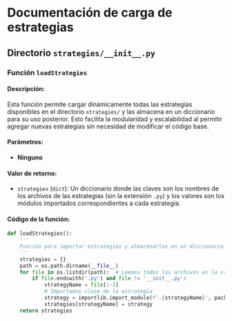 # Documentación de carga de estrategias
## Directorio `strategies/__init__.py`

### Función `loadStrategies`
#### Descripción:
Esta función permite cargar dinámicamente todas las estrategias disponibles en el directorio `strategies/` y las almacena en un diccionario para su uso posterior. Esto facilita la modularidad y escalabilidad al permitir agregar nuevas estrategias sin necesidad de modificar el código base.

#### Parámetros: 
- **Ninguno**

#### Valor de retorno: 
- `strategies` (`dict`): Un diccionario donde las claves son los nombres de los archivos de las estrategias (sin la extensión `.py`) y los valores son los módulos importados correspondientes a cada estrategia.

#### Código de la función:
```python
def loadStrategies():
    '''
    Función para importar estrategias y almacenarlas en un diccionario.
    '''
    strategies = {}
    path = os.path.dirname(__file__)
    for file in os.listdir(path):  # Leemos todos los archivos en la carpeta
        if file.endswith('.py') and file != '__init__.py': 
            strategyName = file[:-3]
            # Importamos clase de la estrategia
            strategy = importlib.import_module(f'.{strategyName}', package='strategies')
            strategies[strategyName] = strategy
    return strategies